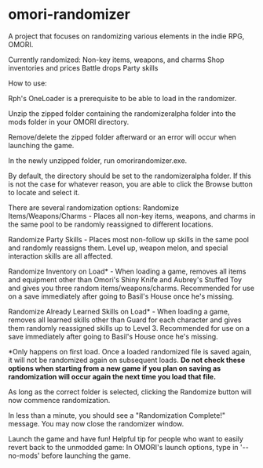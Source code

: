 # omori-randomizer
A project that focuses on randomizing various elements in the indie RPG, OMORI.

Currently randomized: Non-key items, weapons, and charms
Shop inventories and prices
Battle drops
Party skills

How to use:

Rph's OneLoader is a prerequisite to be able to load in the
randomizer.

Unzip the zipped folder containing the randomizeralpha folder
into the mods folder in your OMORI directory.

Remove/delete the zipped folder afterward or an error will occur
when launching the game.

In the newly unzipped folder, run omorirandomizer.exe.

By default, the directory should be set to the randomizeralpha
folder.
If this is not the case for whatever reason, you are able to
click the Browse button to locate and select it.

There are several randomization options:
Randomize Items/Weapons/Charms - Places all non-key items, weapons, and charms in the same pool to be randomly reassigned to different locations.

Randomize Party Skills - Places most non-follow up skills in the same pool and randomly reassigns them. Level up, weapon melon, and special interaction skills are all affected.

Randomize Inventory on Load* - When loading a game, removes all items and equipment other than Omori's Shiny Knife and Aubrey's Stuffed Toy and gives you three random items/weapons/charms. Recommended for use on a save immediately after going to Basil's House once he's missing.

Randomize Already Learned Skills on Load* - When loading a game, removes all learned skills other than Guard for each character and gives them randomly reassigned skills up to Level 3. Recommended for use on a save immediately after going to Basil's House once he's missing.

*Only happens on first load. Once a loaded randomized file is saved again, it will not be randomized again on subsequent loads. **Do not check these options when starting from a new game if you plan on saving as randomization will occur again the next time you load that file.**

As long as the correct folder is selected, clicking the Randomize
button will now commence randomization.

In less than a minute, you should see a "Randomization Complete!"
message. You may now close the randomizer window.

Launch the game and have fun!
Helpful tip for people who want to easily revert back to
the unmodded game: In OMORI's launch options, type in '--no-mods'
before launching the game.
